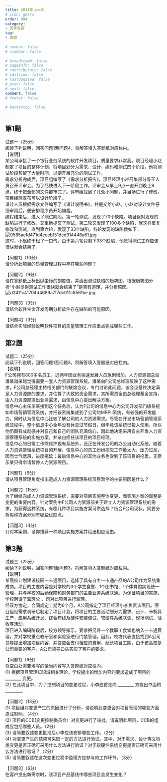 ```yaml
---  
title: 2011年上半年  
# icon: gears  
order: 994  
category:  
- 历年真题  
tag:  
- 真题  
  
# navbar: false  
# sidebar: false  
  
# breadcrumb: false  
# pageInfo: false  
# contributors: false  
# editLink: false  
# lastUpdated: false  
# prev: false  
# next: false  
comment: false  
# footer: false  
  
# backtotop: false  
---  
```

## 第1题 ##

试题一（25分）  
阅读下列说明，回答问题1至问题4，将解答填入答题纸对应栏内。  
【说明】  
某公司承接了一个银行业务系统的软件开发项目，质量要求非常高。项目经理小赵制定了项目的整体计划，将项目划分为需求、设计、编码和测试四个阶段，他将测试阶段预留了大量时间，以便开展充分的测试工作。  
需求分析完成后，项目组编写了《需求分析报告》，项目经理小赵召集部分骨干人员召开评审会。为了尽快进入下一阶段工作，评审会从早上9点一直开到晚上9点，终于把全部的文件都审完了。评审组找到了几处小问题，并当场进行了修改，项目经理宣布可以设计阶段了。　　　  
设计人员根据需求文件编写了《设计说明书》，并提交给小赵。小赵对设计文件仔细审阅后，便安排程序员开始编程。  
编程结束后，进入了测试阶段。第一轮测试，发现了70个缺陷。项目组对发现的缺陷进行了修改，又重新提交了测试。第二轮又发现了100多个缺陷，就这样反复修改和测试，直到第六轮，发现了33个缺陷。各轮发现的缺陷数如下：  
![0585aefd471d4eceb151dcd914446a61.jpg][]  
这时，小赵终于松了一口气，由于第六轮只剩下33个缺陷，他觉得测试工作应该很快就会结束了。  
  
【问题1】（10分）  
请分析此项目的质量管理过程中存在哪些问题？  
  
【问题2】（9分）  
请在答题纸上标出纵坐标的刻度值，并画出测试缺陷的趋势图。根据趋势图分析“小赵觉得测试工作很快就会结束了”是否有道理，并分析原因。  
![d2411c41704d4689a7f7dc011c8561be.jpg][]  
  
【问题3】（3分）  
请结合软件生命开发周期分析软件存在缺陷的可能原因。  
  
【问题4】（3分）  
请结合实际经验说明软件项目的质量管理工作应重点完成哪些工作。  


## 第2题 ##

试题二（25分）  
阅读下列说明，回答问题1至问题3，将解答填入答题纸对应栏内。  
【说明】  
F公司拥有800多名员工，近两年因业务快速发展人员急剧增加，人力资源部总监潘某越来越觉得需要一套人力资源管理系统。潘某向F公司总经理反映了这种需求，F公司总经理主持相关部门的联席会议，专门讨论此问题。该会议最终决定满足人力资源部的要求，并估算了大致的资金需求，其所需资金由总经理基金支持，由人力资源部提出业务需求，由信息中心提出解决方案。  
信息中心主任乐某接到这个任务后，认为F公司的信息中心为公司开发部门级系统如市场营销管理系统，并把该系统集成到了公司的MRPII系统，有较强的开发能力，同时认为信息中心比较了解公司的人力资源需求。尽管在开发市场营销管理系统过程中，整个信息中心全年没有休息过节假日，但毕竟该系统已投入使用，所以他仍颇有成就感并对自己和自己的团队充满信心，因此他决定采用自主开发人力资源管理系统的实施方案，并亲自担任该项目的项目经理。  
信息中心的日常工作除维护现有系统外，还正在开发公司的办公自动化系统。随着人力资源管理系统项目的开展，信息中心的员工纷纷抱怨工作量太大、压力过高，因而士气低落，进度拖延；最后信息中心的其他业务也受到了该项目的拖累。无奈乐某只得申请暂停人力资源项目。  
  
【问题1】（6分）  
请从项目管理角度指出造成人力资源管理系统项目暂停的主要原因是什么？  
  
【问题2】（15分）  
为了继续完成人力资源管理系统，需要对项目实施整体变更，而实施方案的调整是变更的重要内容。针对案例中F公司人力资源部关于建立人力资源管理系统的需求，为获得这种系统，有哪几种项目实施方案可供选择？结合F公司现状，简要分析每种方案分别有哪些优缺点。  
  
【问题3】（4分）  
针对本案例，请你推荐一种项目实施方案并给出相应理由。  


## 第3题 ##

试题三（25分）  
阅读下列说明，回答问题1至问题3，将解答填入答题纸对应栏内。  
【说明】  
某高校计划建设校园一卡通项目，选择了具有自主一卡通产品的A公司作为系统集成商。项目的主要内容是对学校的3个学生食堂、1个图书馆、1个体育馆实现统一管理，并与学校的后勤保障和财务部门的主要业务系统联通。为保证项目的实施，学校聘请了监理公 、司对此项目进行监理。  
经双方协定，合同规定工期为6个月，A公司指定了项目经理小李负责该项目。项目组经需求调研后制定了项目计划，将项目的主要活动划分为需求、设计、卡机具生产、应用系统开发、综合布线及硬件安装调试、软硬件系统联调、现场测试、验收等活动。  
项目进入编码阶段后，校方领导指示，要求把另外一个教职工食堂也纳入一卡通管理，并对学校重点教研室和实验室进行门禁管理。因此，校方代表直接找到A公司领导提出增加项目内容，并答应会支付相应的费用、延长项目工期，由于该高校是公司重要的客户，A公司领导口头答应了客户的要求。  
  
【问题1】（6分）  
将空白处需要填写的恰当内容写入答题纸对应栏内。  
(1) 根据项目管理知识域相关理论，学校提出的增加内容的要求造成了项目的 \_\_\_\_\_\_\_\_ 变更。  
(2) 在此项目中，为了控制项目的变更过程，小李应首先向 \_\_\_\_\_\_\_\_ 方提出书面的 \_\_\_\_\_\_\_\_。  
  
【问题2】（13分）  
(1) 项目组对变更产生的原因进行了分析，请说明此变更会对项目管理的哪些方面造成影响。（4分）  
(2) 项目的CCB(变更控制委员会）对变更进行了审批。请说明此项目，CCB的组成应包括哪些人员。（2分）  
(3) 请简要叙述变更批准后小李应该安排哪些工作。（2分）  
(4) 对变更产生的结果可采取一定的方法进行验证。其中，对于需求、设计等文档类变更是否正确可采用什么方法进行验证？对于软硬件系统变更是否正确可采用什么方法进行验证？（2分）  
(5) 请简要叙述在这次变更过程中监理方应参与的工作环节。（3分）  
  
【问题3】（6分）  
在客户提出新需求时，该项目产品基线中哪些项目会发生变化？  



[0585aefd471d4eceb151dcd914446a61.jpg]: https://www.xkxxkx.cn/file/exam/software/信息系统项目管理师/案例/第1题/0585aefd471d4eceb151dcd914446a61.jpg
[d2411c41704d4689a7f7dc011c8561be.jpg]: https://www.xkxxkx.cn/file/exam/software/信息系统项目管理师/案例/第1题/d2411c41704d4689a7f7dc011c8561be.jpg
